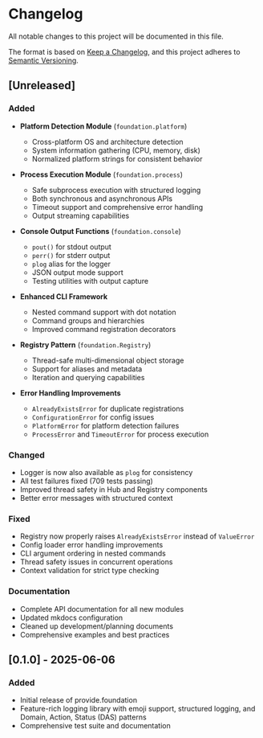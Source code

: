# Changelog

All notable changes to this project will be documented in this file.

The format is based on [Keep a Changelog](https://keepachangelog.com/en/1.0.0/),
and this project adheres to [Semantic Versioning](https://semver.org/spec/v2.0.0.html).

## [Unreleased]

### Added
- **Platform Detection Module** (`foundation.platform`)
  - Cross-platform OS and architecture detection
  - System information gathering (CPU, memory, disk)
  - Normalized platform strings for consistent behavior
  
- **Process Execution Module** (`foundation.process`)
  - Safe subprocess execution with structured logging
  - Both synchronous and asynchronous APIs
  - Timeout support and comprehensive error handling
  - Output streaming capabilities
  
- **Console Output Functions** (`foundation.console`)
  - `pout()` for stdout output
  - `perr()` for stderr output
  - `plog` alias for the logger
  - JSON output mode support
  - Testing utilities with output capture
  
- **Enhanced CLI Framework**
  - Nested command support with dot notation
  - Command groups and hierarchies
  - Improved command registration decorators
  
- **Registry Pattern** (`foundation.Registry`)
  - Thread-safe multi-dimensional object storage
  - Support for aliases and metadata
  - Iteration and querying capabilities
  
- **Error Handling Improvements**
  - `AlreadyExistsError` for duplicate registrations
  - `ConfigurationError` for config issues
  - `PlatformError` for platform detection failures
  - `ProcessError` and `TimeoutError` for process execution

### Changed
- Logger is now also available as `plog` for consistency
- All test failures fixed (709 tests passing)
- Improved thread safety in Hub and Registry components
- Better error messages with structured context

### Fixed
- Registry now properly raises `AlreadyExistsError` instead of `ValueError`
- Config loader error handling improvements
- CLI argument ordering in nested commands
- Thread safety issues in concurrent operations
- Context validation for strict type checking

### Documentation
- Complete API documentation for all new modules
- Updated mkdocs configuration
- Cleaned up development/planning documents
- Comprehensive examples and best practices

## [0.1.0] - 2025-06-06

### Added
- Initial release of provide.foundation
- Feature-rich logging library with emoji support, structured logging, and Domain, Action, Status (DAS) patterns
- Comprehensive test suite and documentation